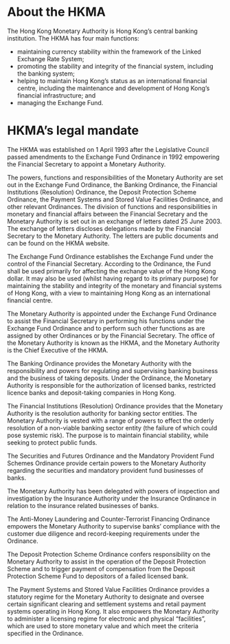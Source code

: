# About the HKMA

The Hong Kong Monetary Authority is Hong Kong’s central banking institution. The HKMA has four main functions:

- maintaining currency stability within the framework of the Linked Exchange Rate System;
- promoting the stability and integrity of the financial system, including the banking system;
- helping to maintain Hong Kong’s status as an international financial centre, including the maintenance and development of Hong Kong’s financial infrastructure; and
- managing the Exchange Fund.

# HKMA’s legal mandate

The HKMA was established on 1 April 1993 after the Legislative Council passed amendments to the Exchange Fund Ordinance in 1992 empowering the Financial Secretary to appoint a Monetary Authority.

The powers, functions and responsibilities of the Monetary Authority are set out in the Exchange Fund Ordinance, the Banking Ordinance, the Financial Institutions (Resolution) Ordinance, the Deposit Protection Scheme Ordinance, the Payment Systems and Stored Value Facilities Ordinance, and other relevant Ordinances. The division of functions and responsibilities in monetary and financial affairs between the Financial Secretary and the Monetary Authority is set out in an exchange of letters dated 25 June 2003. The exchange of letters discloses delegations made by the Financial Secretary to the Monetary Authority. The letters are public documents and can be found on the HKMA website.

The Exchange Fund Ordinance establishes the Exchange Fund under the control of the Financial Secretary. According to the Ordinance, the Fund shall be used primarily for affecting the exchange value of the Hong Kong dollar. It may also be used (whilst having regard to its primary purpose) for maintaining the stability and integrity of the monetary and financial systems of Hong Kong, with a view to maintaining Hong Kong as an international financial centre.

The Monetary Authority is appointed under the Exchange Fund Ordinance to assist the Financial Secretary in performing his functions under the Exchange Fund Ordinance and to perform such other functions as are assigned by other Ordinances or by the Financial Secretary. The office of the Monetary Authority is known as the HKMA, and the Monetary Authority is the Chief Executive of the HKMA.

The Banking Ordinance provides the Monetary Authority with the responsibility and powers for regulating and supervising banking business and the business of taking deposits. Under the Ordinance, the Monetary Authority is responsible for the authorization of licensed banks, restricted licence banks and deposit-taking companies in Hong Kong.

The Financial Institutions (Resolution) Ordinance provides that the Monetary Authority is the resolution authority for banking sector entities. The Monetary Authority is vested with a range of powers to effect the orderly resolution of a non-viable banking sector entity (the failure of which could pose systemic risk). The purpose is to maintain financial stability, while seeking to protect public funds.

The Securities and Futures Ordinance and the Mandatory Provident Fund Schemes Ordinance provide certain powers to the Monetary Authority regarding the securities and mandatory provident fund businesses of banks.

The Monetary Authority has been delegated with powers of inspection and investigation by the Insurance Authority under the Insurance Ordinance in relation to the insurance related businesses of banks.

The Anti-Money Laundering and Counter-Terrorist Financing Ordinance empowers the Monetary Authority to supervise banks’ compliance with the customer due diligence and record-keeping requirements under the Ordinance.

The Deposit Protection Scheme Ordinance confers responsibility on the Monetary Authority to assist in the operation of the Deposit Protection Scheme and to trigger payment of compensation from the Deposit Protection Scheme Fund to depositors of a failed licensed bank.

The Payment Systems and Stored Value Facilities Ordinance provides a statutory regime for the Monetary Authority to designate and oversee certain significant clearing and settlement systems and retail payment systems operating in Hong Kong. It also empowers the Monetary Authority to administer a licensing regime for electronic and physical “facilities”, which are used to store monetary value and which meet the criteria specified in the Ordinance.
